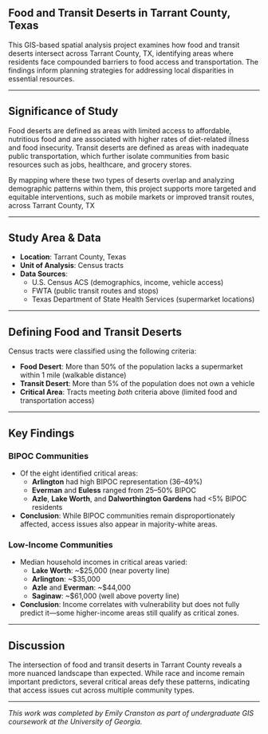 ## **Food and Transit Deserts in Tarrant County, Texas**

This GIS-based spatial analysis project examines how food and transit deserts intersect across Tarrant County, TX, identifying areas where residents face compounded barriers to food access and transportation. The findings inform planning strategies for addressing local disparities in essential resources.

---

## **Significance of Study**

Food deserts are defined as areas with limited access to affordable, nutritious food and are associated with higher rates of diet-related illness and food insecurity. Transit deserts are defined as areas with inadequate public transportation, which further isolate communities from basic resources such as jobs, healthcare, and grocery stores.

By mapping where these two types of deserts overlap and analyzing demographic patterns within them, this project supports more targeted and equitable interventions, such as mobile markets or improved transit routes, across Tarrant County, TX

---

## **Study Area & Data**

- **Location**: Tarrant County, Texas  
- **Unit of Analysis**: Census tracts  
- **Data Sources**:
  - U.S. Census ACS (demographics, income, vehicle access)  
  - FWTA (public transit routes and stops)  
  - Texas Department of State Health Services (supermarket locations)  

---

## **Defining Food and Transit Deserts**

Census tracts were classified using the following criteria:

- **Food Desert**: More than 50% of the population lacks a supermarket within 1 mile (walkable distance)  
- **Transit Desert**: More than 5% of the population does not own a vehicle  
- **Critical Area**: Tracts meeting *both* criteria above (limited food and transportation access)

---

## **Key Findings**

### **BIPOC Communities**
- Of the eight identified critical areas:
  - **Arlington** had high BIPOC representation (36–49%)
  - **Everman** and **Euless** ranged from 25–50% BIPOC
  - **Azle**, **Lake Worth**, and **Dalworthington Gardens** had <5% BIPOC residents  
- **Conclusion**: While BIPOC communities remain disproportionately affected, access issues also appear in majority-white areas.

### **Low-Income Communities**
- Median household incomes in critical areas varied:
  - **Lake Worth**: ~$25,000 (near poverty line)  
  - **Arlington**: ~$35,000  
  - **Azle** and **Everman**: ~$44,000  
  - **Saginaw**: ~$61,000 (well above poverty line)  
- **Conclusion**: Income correlates with vulnerability but does not fully predict it—some higher-income areas still qualify as critical zones.

---

## **Discussion**

The intersection of food and transit deserts in Tarrant County reveals a more nuanced landscape than expected. While race and income remain important predictors, several critical areas defy these patterns, indicating that access issues cut across multiple community types.



---

_This work was completed by Emily Cranston as part of undergraduate GIS coursework at the University of Georgia._
